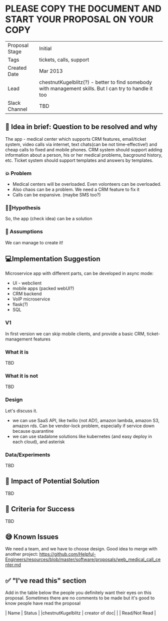 
# PLEASE COPY THE DOCUMENT AND START YOUR PROPOSAL ON YOUR COPY 
| | |
|-|-|
| Proposal Stage |  Initial   |
| Tags           |  tickets, calls, support    |
| Created Date   |  Mar 2013    |
| Lead           |  chestnutKugelblitz(?) - better to find somebody with management skills. But I can try to handle it  too |
| Slack Channel  |   TBD     |

## 📃 Idea in brief: Question to be resolved and why

The app - medical center which supports CRM features, email/ticket system, video calls via internet, text chats(can be not time-effective!) and cheap calls to fixed and mobile phones.
CRM system should support adding information about a person, his or her medical problems, bacground history, etc.
Ticket system should support templates and answers by templates. 

### 💥 Problem

* Medical centers will be overloaded. Even volonteers can be overloaded.
* Also chaos can be a problem. We need a CRM feature to fix it
* Calls can be expansive. (maybe SMS too?) 

### 👨‍🔬Hypothesis
So, the app (check idea) can be a solution

### 🤔 Assumptions

We can manage to create it!

## 💻Implementation Suggestion

Microservice app with different parts, can be developed in async mode:

* UI - webclient
* mobile apps (packed webUI?)
* CRM backend
* VoIP microservice
* flask(?)
* SQL

### V1
In first version we can skip mobile clients, and provide a basic CRM, ticket-management features

### What it is
TBD

### What it is not
TBD

### Design
Let's discuss it.
* we can use SaaS API, like twilio (not AD!), amazon lambda, amazon S3, amazon rds. Can be vendor-lock problem, especially if service down because quarantine
* we can use stadalone solutions like kubernetes (and easy deploy in each cloud), and asterisk 

### Data/Experiments
TBD

## 💪 Impact of Potential Solution
TBD

## 🙌 Criteria for Success
TBD

## 😅 Known Issues
We need a team, and we have to choose design. 
Good idea to merge with another project: https://github.com/Helpful-Engineers/resources/blob/master/software/proposals/web_medical_call_center.md

## ✅ "I've read this" section
Add in the table below the people you definitely want their eyes on this proposal. Sometimes there are no comments to be made but it's good to know people have read the proposal

| Name | Status |
|chestnutKugelblitz | creator of doc|
|  |  Read/Not Read    |
